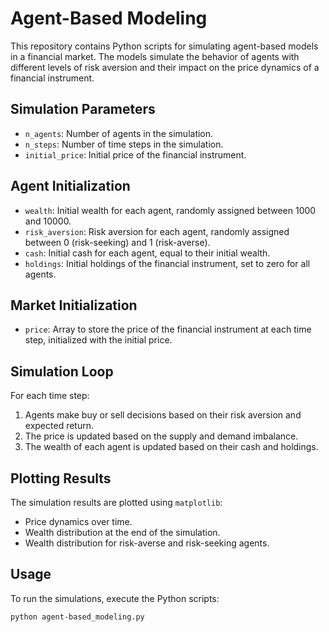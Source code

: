 # Agent-Based Modeling

This repository contains Python scripts for simulating agent-based models in a financial market. The models simulate the behavior of agents with different levels of risk aversion and their impact on the price dynamics of a financial instrument.


## Simulation Parameters

- `n_agents`: Number of agents in the simulation.
- `n_steps`: Number of time steps in the simulation.
- `initial_price`: Initial price of the financial instrument.

## Agent Initialization

- `wealth`: Initial wealth for each agent, randomly assigned between 1000 and 10000.
- `risk_aversion`: Risk aversion for each agent, randomly assigned between 0 (risk-seeking) and 1 (risk-averse).
- `cash`: Initial cash for each agent, equal to their initial wealth.
- `holdings`: Initial holdings of the financial instrument, set to zero for all agents.

## Market Initialization

- `price`: Array to store the price of the financial instrument at each time step, initialized with the initial price.

## Simulation Loop

For each time step:
1. Agents make buy or sell decisions based on their risk aversion and expected return.
2. The price is updated based on the supply and demand imbalance.
3. The wealth of each agent is updated based on their cash and holdings.

## Plotting Results

The simulation results are plotted using `matplotlib`:
- Price dynamics over time.
- Wealth distribution at the end of the simulation.
- Wealth distribution for risk-averse and risk-seeking agents.

## Usage

To run the simulations, execute the Python scripts:

```sh
python agent-based_modeling.py
```